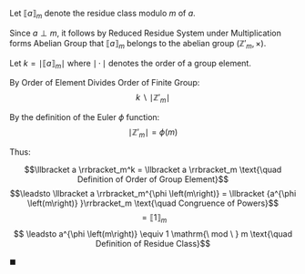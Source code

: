 Let $\llbracket a \rrbracket_m$ denote the residue class modulo $m$ of $a$.

Since $a \perp m$, it follows by Reduced Residue System under Multiplication forms Abelian Group that $\llbracket a \rrbracket_m$ belongs to the abelian group $\left( {\mathbb{Z}'_m, \times}\right)$.

Let $k = \mid {\llbracket a \rrbracket_m}\mid$ where $\mid {\, \cdot \,}\mid$ denotes the order of a group element.

By Order of Element Divides Order of Finite Group:
$$k \backslash \mid {\mathbb{Z}'_m}\mid$$

By the definition of the Euler $\phi$ function:
$$\mid {\mathbb{Z}'_m}\mid = \phi \left(m\right)$$


Thus:

$$\llbracket a \rrbracket_m^k = \llbracket a \rrbracket_m \text{\quad Definition of Order of Group Element}$$
$$\leadsto \llbracket a \rrbracket_m^{\phi \left(m\right)} = \llbracket {a^{\phi \left(m\right)} }\rrbracket_m \text{\quad Congruence of Powers}$$
$$ = \llbracket 1 \rrbracket_m$$
$$ \leadsto a^{\phi \left(m\right)} \equiv 1 \mathrm{\ mod \ } m \text{\quad Definition of Residue Class}$$

$\blacksquare$
